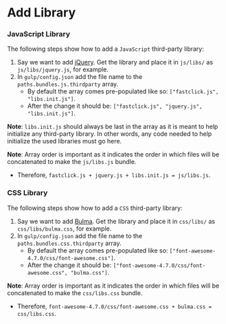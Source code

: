 # Add Library

### JavaScript Library

The following steps show how to add a `JavaScript` third-party library:

1. Say we want to add [jQuery](https://jquery.com/). Get the library and place it in `js/libs/` as `js/libs/jquery.js`, for example.
2. In `gulp/config.json` add the file name to the `paths.bundles.js.thirdparty` array.
	- By default the array comes pre-populated like so: `["fastclick.js", "libs.init.js"]`.
	- After the change it should be: `["fastclick.js", "jquery.js", "libs.init.js"]`.

**Note**: `libs.init.js` should always be last in the array as it is meant to help initialize any third-party library. In other words, any code needed to help initialize the used libraries must go here.

**Note**: Array order is important as it indicates the order in which files will be concatenated to make the `js/libs.js` bundle.

- Therefore, `fastclick.js + jquery.js + libs.init.js = js/libs.js`.

### CSS Library

The following steps show how to add a `CSS` third-party library:

1. Say we want to add [Bulma](https://github.com/jgthms/bulma). Get the library and place it in `css/libs/` as `css/libs/bulma.css`, for example.
2. In `gulp/config.json` add the file name to the `paths.bundles.css.thirdparty` array.
	- By default the array comes pre-populated like so: `["font-awesome-4.7.0/css/font-awesome.css"]`.
	- After the change it should be: `["font-awesome-4.7.0/css/font-awesome.css", "bulma.css"]`.

**Note**: Array order is important as it indicates the order in which files will be concatenated to make the `css/libs.css` bundle.

- Therefore, `font-awesome-4.7.0/css/font-awesome.css + bulma.css = css/libs.css`.
